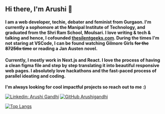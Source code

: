 ## Hi there, I'm Arushi 👋

#### I am a web developer, techie, debater and feminist from Gurgaon. I'm currently a sophomore at the Manipal Institute of Technology, and graduated from the Shri Ram School, Moulsari. I love writing & tech & talking and hence, I cofounded [thesilentgeeks.com](https://thesilentgeeks.com/). During the times I'm not staring at VSCode, I can be found watching Gilmore Girls ~~for the 87256x time~~ or reading a Jan Austen novel.

#### Currently, I mostly work in Next.js and React. I love the process of having a clean figma file and step by step translating it into beautiful responsive web pages. I absolutely love hackathons and the fast-paced process of parallel ideating and coding. 

**I'm always looking for cool impactful projects so reach out to me :)**

[![Linkedin: Arushi Gandhi](https://img.shields.io/badge/-Arushi-pink?style=flat-square&logo=Linkedin&logoColor=white&link=https://www.linkedin.com/in/arushi-gandhi/)](https://www.linkedin.com/in/arushi-gandhi/)
[![GitHub Arushigandhi](https://img.shields.io/github/followers/arushigandhi?label=follow&style=social)](https://github.com/Arushigandhi)





[![Top Langs](https://github-readme-stats.vercel.app/api/top-langs/?username=Arushigandhi)](https://github.com/Arushigandhi/github-readme-stats)
